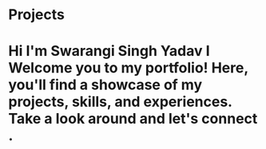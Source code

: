 # Projects

 <link
      rel="stylesheet"
      href="https://cdnjs.cloudflare.com/ajax/libs/font-awesome/6.7.1/css/all.min.css"
      integrity="sha512-5Hs3dF2AEPkpNAR7UiOHba+lRSJNeM2ECkwxUIxC1Q/FLycGTbNapWXB4tP889k5T5Ju8fs4b1P5z/iB4nMfSQ=="
      crossorigin="anonymous"
      referrerpolicy="no-referrer"
    />
<h1>Hi I'm Swarangi Singh Yadav I Welcome you to my portfolio! Here, you'll find a showcase of my projects, skills, and experiences. Take a look around and let's connect .</h2>
<a href="https://www.linkedin.com/feed/" target="_blank"><i class="fa-brands fa-linkedin"></a>
